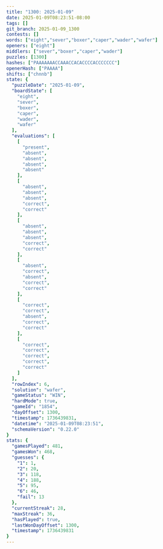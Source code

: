 ```yaml
---
title: "1300: 2025-01-09"
date: 2025-01-09T08:23:51-08:00
tags: []
git_branch: 2025-01-09_1300
contests: []
words: ["eight","sever","boxer","caper","wader","wafer"]
openers: ["eight"]
middlers: ["sever","boxer","caper","wader"]
puzzles: [1300]
hashes: ["PAAAAAAACCAAACCACACCCCACCCCCCC"]
openerHash: ["PAAAA"]
shifts: ["chnnb"]
state: {
  "puzzleDate": "2025-01-09",
  "boardState": [
    "eight",
    "sever",
    "boxer",
    "caper",
    "wader",
    "wafer"
  ],
  "evaluations": [
    [
      "present",
      "absent",
      "absent",
      "absent",
      "absent"
    ],
    [
      "absent",
      "absent",
      "absent",
      "correct",
      "correct"
    ],
    [
      "absent",
      "absent",
      "absent",
      "correct",
      "correct"
    ],
    [
      "absent",
      "correct",
      "absent",
      "correct",
      "correct"
    ],
    [
      "correct",
      "correct",
      "absent",
      "correct",
      "correct"
    ],
    [
      "correct",
      "correct",
      "correct",
      "correct",
      "correct"
    ]
  ],
  "rowIndex": 6,
  "solution": "wafer",
  "gameStatus": "WIN",
  "hardMode": true,
  "gameId": "1854",
  "dayOffset": 1300,
  "timestamp": 1736439831,
  "datetime": "2025-01-09T08:23:51",
  "schemaVersion": "0.22.0"
}
stats: {
  "gamesPlayed": 481,
  "gamesWon": 468,
  "guesses": {
    "1": 1,
    "2": 20,
    "3": 118,
    "4": 188,
    "5": 95,
    "6": 46,
    "fail": 13
  },
  "currentStreak": 28,
  "maxStreak": 36,
  "hasPlayed": true,
  "lastWonDayOffset": 1300,
  "timestamp": 1736439831
}
---
```

<!-- more -->

